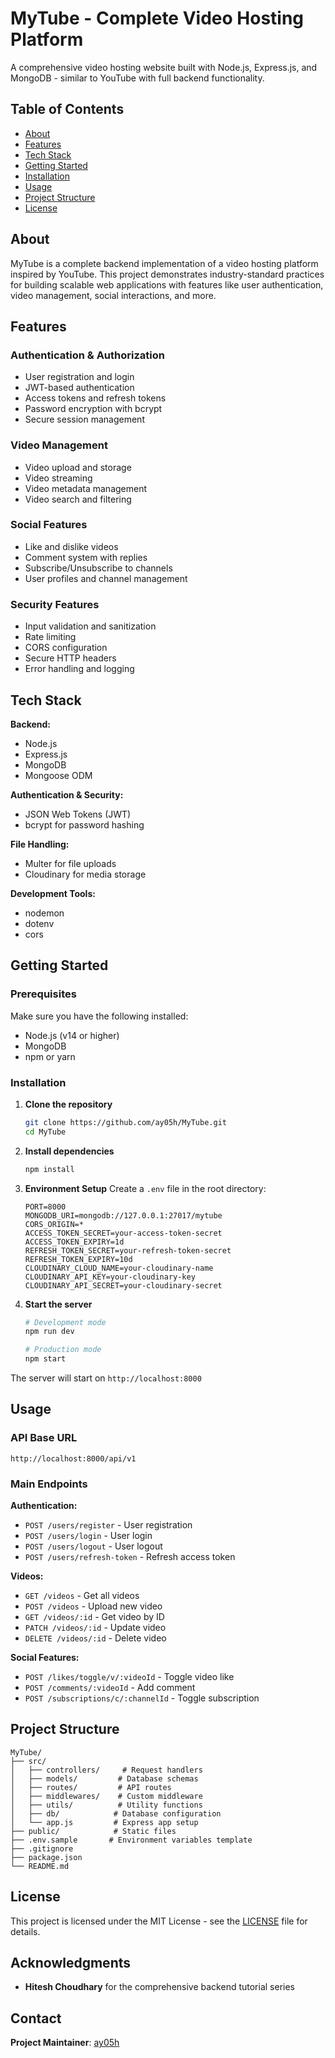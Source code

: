 #  MyTube - Complete Video Hosting Platform

A comprehensive video hosting website built with Node.js, Express.js, and MongoDB - similar to YouTube with full backend functionality.

##  Table of Contents
- [About](#about)
- [Features](#features)
- [Tech Stack](#tech-stack)
- [Getting Started](#getting-started)
- [Installation](#installation)
- [Usage](#usage)
- [Project Structure](#project-structure)
- [License](#license)

## About

MyTube is a complete backend implementation of a video hosting platform inspired by YouTube. This project demonstrates industry-standard practices for building scalable web applications with features like user authentication, video management, social interactions, and more.


##  Features

###  Authentication & Authorization
- User registration and login
- JWT-based authentication
- Access tokens and refresh tokens
- Password encryption with bcrypt
- Secure session management

###  Video Management
- Video upload and storage
- Video streaming
- Video metadata management
- Video search and filtering

###  Social Features
- Like and dislike videos
- Comment system with replies
- Subscribe/Unsubscribe to channels
- User profiles and channel management

### Security Features
- Input validation and sanitization
- Rate limiting
- CORS configuration
- Secure HTTP headers
- Error handling and logging

## Tech Stack

**Backend:**
- Node.js
- Express.js
- MongoDB
- Mongoose ODM

**Authentication & Security:**
- JSON Web Tokens (JWT)
- bcrypt for password hashing


**File Handling:**
- Multer for file uploads
- Cloudinary for media storage

**Development Tools:**
- nodemon
- dotenv
- cors

## Getting Started

### Prerequisites

Make sure you have the following installed:
- Node.js (v14 or higher)
- MongoDB
- npm or yarn

### Installation

1. **Clone the repository**
   ```bash
   git clone https://github.com/ay05h/MyTube.git
   cd MyTube
   ```

2. **Install dependencies**
   ```bash
   npm install
   ```

3. **Environment Setup**
   Create a `.env` file in the root directory:
   ```env
   PORT=8000
   MONGODB_URI=mongodb://127.0.0.1:27017/mytube
   CORS_ORIGIN=*
   ACCESS_TOKEN_SECRET=your-access-token-secret
   ACCESS_TOKEN_EXPIRY=1d
   REFRESH_TOKEN_SECRET=your-refresh-token-secret
   REFRESH_TOKEN_EXPIRY=10d
   CLOUDINARY_CLOUD_NAME=your-cloudinary-name
   CLOUDINARY_API_KEY=your-cloudinary-key
   CLOUDINARY_API_SECRET=your-cloudinary-secret
   ```

4. **Start the server**
   ```bash
   # Development mode
   npm run dev
   
   # Production mode
   npm start
   ```

The server will start on `http://localhost:8000`

##  Usage

### API Base URL
```
http://localhost:8000/api/v1
```

### Main Endpoints

**Authentication:**
- `POST /users/register` - User registration
- `POST /users/login` - User login
- `POST /users/logout` - User logout
- `POST /users/refresh-token` - Refresh access token

**Videos:**
- `GET /videos` - Get all videos
- `POST /videos` - Upload new video
- `GET /videos/:id` - Get video by ID
- `PATCH /videos/:id` - Update video
- `DELETE /videos/:id` - Delete video

**Social Features:**
- `POST /likes/toggle/v/:videoId` - Toggle video like
- `POST /comments/:videoId` - Add comment
- `POST /subscriptions/c/:channelId` - Toggle subscription

##  Project Structure

```
MyTube/
├── src/
│   ├── controllers/     # Request handlers
│   ├── models/         # Database schemas
│   ├── routes/         # API routes
│   ├── middlewares/    # Custom middleware
│   ├── utils/          # Utility functions
│   ├── db/            # Database configuration
│   └── app.js         # Express app setup
├── public/            # Static files
├── .env.sample       # Environment variables template
├── .gitignore
├── package.json
└── README.md
```


##  License

This project is licensed under the MIT License - see the [LICENSE](LICENSE) file for details.

##  Acknowledgments

- **Hitesh Choudhary** for the comprehensive backend tutorial series

##  Contact

**Project Maintainer**: [ay05h](https://github.com/ay05h)
